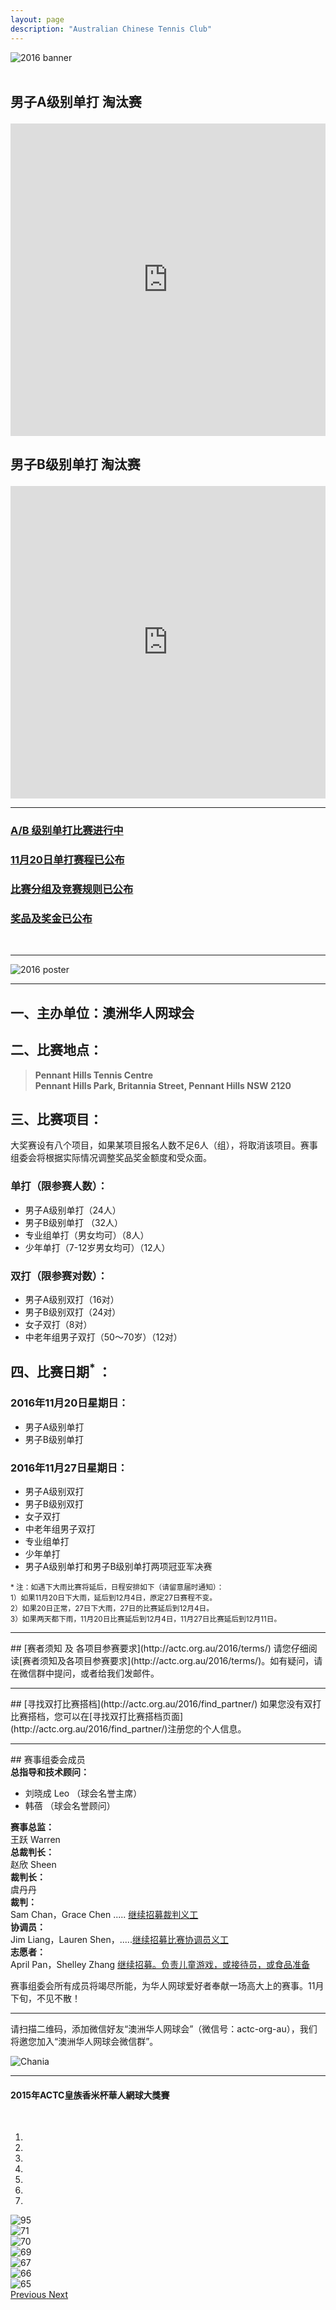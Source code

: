 ```yaml
---
layout: page
description: "Australian Chinese Tennis Club"
---
```

<div class="row text-center">
  <div class="col-xs-12 col-sm-12 col-md-12 col-lg-12">
    <img class="img-responsive" src="https://c2.staticflickr.com/6/5457/30883334701_0acc2d860f_h.jpg" alt="2016 banner" />
  </div>
</div>

<br>
<!-- <h3>2016年ACTC皇族香米杯华人网球大奖赛 开始报名了，请点下面<a href="{{ site.baseurl }}/2016/registration/">大赛报名表</a>报名。</h3>
<br> -->

<!-- <div class="row">
  <div class="col-xs-offset-1 col-xs-10 col-sm-offset-1 col-sm-10  col-md-offset-1 col-md-10  col-lg-offset-1 col-lg-10 col-centered vcenter">
    <div class="col-xs-12 col-sm-12 col-md-3 col-lg-3 col-centered vcenter">
      <a href="{{ site.baseurl }}/2016/registration/" class="btn btn-primary btn-lg btn-block" disabled="disabled" role="button">大赛报名表</a>
    </div>
    <div class="col-xs-12 col-sm-12 col-md-3 col-lg-3 col-centered vcenter">
      <a href="{{ site.baseurl }}/2016/terms/" class="btn btn-info btn-lg btn-block active" role="button">参赛者须知</a>
    </div>
    <div class="col-xs-12 col-sm-12 col-md-3 col-lg-3 col-centered vcenter">
      <a href="{{ site.baseurl }}/2016/qa/" class="btn btn-success btn-lg btn-block active" role="button">Q&A</a>
    </div>
    <div class="col-xs-12 col-sm-12 col-md-3 col-lg-3 col-centered vcenter">
      <a href="{{ site.baseurl }}/2016/find_partner/" class="btn btn-warning btn-block btn-lg active" role="button">寻找双打搭档</a>
    </div>
  </div>
</div>
<br> -->
<h2><p class="text-center">男子A级别单打 淘汰赛</p></h2>
<div class="row">
  <div class="col-xs-offset-1 col-xs-10 col-sm-offset-1 col-sm-10  col-md-offset-1 col-md-10  col-lg-offset-1 col-lg-10 col-centered vcenter">
    <div class="iframe-wrapper text-center">
      <iframe src="http://actc.challonge.com/2016asingle_final/module" width="100%" height="500" frameborder="0" scrolling="auto" allowtransparency="true"></iframe>
    </div>
  </div>
<div>

<h2><p class="text-center">男子B级别单打 淘汰赛</p></h2>
<div class="row">
  <div class="col-xs-offset-1 col-xs-10 col-sm-offset-1 col-sm-10  col-md-offset-1 col-md-10  col-lg-offset-1 col-lg-10 col-centered vcenter">
    <div class="iframe-wrapper text-center">
      <iframe src="http://actc.challonge.com/2016bsingle_final/module" width="100%" height="500" frameborder="0" scrolling="auto" allowtransparency="true"></iframe>
    </div>
  </div>
<div>


<hr>
<div class="row">
  <div class="col-xs-offset-1 col-xs-10 col-sm-offset-1 col-sm-10  col-md-offset-1 col-md-10  col-lg-offset-1 col-lg-10 col-centered vcenter">
  <div class="col-xs-12 col-sm-12 col-md-12 col-lg-12 col-centered vcenter">
    <h3><a href="{{ site.baseurl }}/2016/1120/"><span class="glyphicon glyphicon-ok-sign" aria-hidden="true"></span> A/B 级别单打比赛进行中</a></h3>
  </div>
    <div class="col-xs-12 col-sm-12 col-md-12 col-lg-12 col-centered vcenter">
      <h3><a href="{{ site.baseurl }}/2016/schedules/"><span class="glyphicon glyphicon-ok-sign" aria-hidden="true"></span> 11月20日单打赛程已公布</a></h3>
    </div>
    <div class="col-xs-12 col-sm-12 col-md-12 col-lg-12 col-centered vcenter">
      <h3><a href="{{ site.baseurl }}/2016/draws/"><span class="glyphicon glyphicon-ok-sign" aria-hidden="true"></span> 比赛分组及竞赛规则已公布</a></h3>
    </div>
    <div class="col-xs-12 col-sm-12 col-md-12 col-lg-12 col-centered vcenter">
      <h3><a href="{{ site.baseurl }}/2016/prize/"><span class="glyphicon glyphicon-ok-sign" aria-hidden="true"></span> 奖品及奖金已公布</a></h3>
    </div>
  </div>
</div>

<br>
<hr>
<div class="row text-center">
  <div class="col-xs-12 col-sm-12 col-md-10 col-md-offset-1 col-lg-10 col-lg-offset-1">
    <img class="img-responsive" src="https://c2.staticflickr.com/6/5824/30230300361_7097122852_h.jpg" alt="2016 poster" />
  </div>
</div>

<hr>

## 一、主办单位：澳洲华人网球会

## 二、比赛地点：
> **Pennant Hills Tennis Centre** <br>
> **Pennant Hills Park, Britannia Street, Pennant Hills NSW 2120**

## 三、比赛项目：

大奖赛设有八个项目，如果某项目报名人数不足6人（组），将取消该项目。赛事组委会将根据实际情况调整奖品奖金额度和受众面。

### 单打（限参赛人数）：
* 男子A级别单打（24人）
* 男子B级别单打 （32人）
* 专业组单打（男女均可）（8人）
* 少年单打（7-12岁男女均可）（12人）

### 双打（限参赛对数）：
* 男子A级别双打（16对）
* 男子B级别双打（24对）
* 女子双打（8对）
* 中老年组男子双打（50～70岁）（12对）

## 四、比赛日期<sup>* </sup>：

### 2016年11月20日星期日：
* 男子A级别单打
* 男子B级别单打

### 2016年11月27日星期日：
* 男子A级别双打
* 男子B级别双打
* 女子双打
* 中老年组男子双打
* 专业组单打
* 少年单打
* 男子A级别单打和男子B级别单打两项冠亚军决赛

<small>* 注：如遇下大雨比赛将延后，日程安排如下（请留意届时通知）：<br>
1）如果11月20日下大雨，延后到12月4日，原定27日赛程不变。<br>
2）如果20日正常，27日下大雨，27日的比赛延后到12月4日。<br>
3）如果两天都下雨，11月20日比赛延后到12月4日，11月27日比赛延后到12月11日。</small>

<hr>
## [赛者须知 及 各项目参赛要求](http://actc.org.au/2016/terms/)
请您仔细阅读[赛者须知及各项目参赛要求](http://actc.org.au/2016/terms/)。如有疑问，请在微信群中提问，或者给我们发邮件。

<hr>
## [寻找双打比赛搭档](http://actc.org.au/2016/find_partner/)
如果您没有双打比赛搭档，您可以在[寻找双打比赛搭档页面](http://actc.org.au/2016/find_partner/)注册您的个人信息。

<hr>
## 赛事组委会成员
<div class="row">
  <div class="col-xs-12 col-sm-12 col-md-3 col-lg-3">
    <strong>总指导和技术顾问：</strong>
  </div>
  <div class="col-xs-12 col-sm-12 col-md-offset-1 col-md-8 col-lg-offset-1 col-lg-8">
    <ul class="list-unstyled">
      <li>刘晓成 Leo （球会名誉主席）</li>
      <li>韩蓓 （球会名誉顾问）</li>
    </ul>
  </div>
</div>
<div class="row">
  <div class="col-xs-12 col-sm-12 col-md-4 col-lg-4">
    <strong>赛事总监：</strong>
  </div>
  <div class="col-xs-12 col-sm-12 col-md-8 col-lg-8">
    王跃 Warren
  </div>
</div>
<div class="row">
  <div class="col-xs-12 col-sm-12 col-md- col-lg-4">
    <strong>总裁判长：</strong>
  </div>
  <div class="col-xs-12 col-sm-12 col-md-8 col-lg-8">
    赵欣 Sheen
  </div>
</div>
<div class="row">
  <div class="col-xs-12 col-sm-12 col-md-4 col-lg-4">
    <strong>裁判长：</strong>
  </div>
  <div class="col-xs-12 col-sm-12 col-md-8 col-lg-8">
    虞丹丹
  </div>
</div>
<div>
  <div class="col-xs-12 col-sm-12 col-md-4 col-lg-4">
    <strong>裁判：</strong>
  </div>
  <div class="col-xs-12 col-sm-12 col-md-8 col-lg-8">
    Sam Chan，Grace Chen .....    <a href="{{ site.baseurl }}/volunteer/" target="_blank">继续招募裁判义工</a>
  </div>
</div>
<div class="row">
  <div class="col-xs-12 col-sm-12 col-md-4 col-lg-4">
    <strong>协调员：</strong>
  </div>
  <div class="col-xs-12 col-sm-12 col-md-8 col-lg-8">
    Jim Liang，Lauren Shen，.....<a href="{{ site.baseurl }}/volunteer/" target="_blank">继续招募比赛协调员义工</a>
  </div>
</div>
<div class="row">
  <div class="col-xs-12 col-sm-12 col-md-4 col-lg-4">
    <strong>志愿者：</strong>
  </div>
  <div class="col-xs-12 col-sm-12 col-md-8 col-lg-8">
    April Pan，Shelley Zhang <a href="{{ site.baseurl }}/volunteer/" target="_blank">继续招募。负责儿童游戏，或接待员，或食品准备</a>
  </div>
</div>
<p>赛事组委会所有成员将竭尽所能，为华人网球爱好者奉献一场高大上的赛事。11月下旬，不见不散！</p>
<hr>
<p>请扫描二维码，添加微信好友“澳洲华人网球会”（微信号：actc-org-au），我们将邀您加入“澳洲华人网球会微信群”。</p>
<div class="row">
  <div class="col-xs-offset-1 col-xs-10 col-sm-offset-2 col-sm-8 col-md-offset-2 col-md-8 col-lg-offset-2 col-lg-8">
    <img class="img-responsive" src="https://c5.staticflickr.com/9/8179/28251007604_30faf539bc_z.jpg" alt="Chania" />
  </div>
</div>
<hr>
<h4 class="text-center"> <strong>2015年ACTC皇族香米杯華人網球大獎賽</strong> </h4>
<br>
<div class="row text-center">
  <div class="col-xs-12 col-sm-12 col-md-10 col-md-offset-1 col-lg-10 col-lg-offset-1">
    <div id="carousel-example-generic" class="carousel slide" data-ride="carousel">
      <!-- Indicators -->
      <ol class="carousel-indicators">
        <li data-target="#carousel-example-generic" data-slide-to="0" class="active"></li>
        <li data-target="#carousel-example-generic" data-slide-to="1"></li>
        <li data-target="#carousel-example-generic" data-slide-to="2"></li>
        <li data-target="#carousel-example-generic" data-slide-to="3"></li>
        <li data-target="#carousel-example-generic" data-slide-to="4"></li>
        <li data-target="#carousel-example-generic" data-slide-to="5"></li>
        <li data-target="#carousel-example-generic" data-slide-to="6"></li>
      </ol>
      <!-- Wrapper for slides -->
      <div class="carousel-inner" role="listbox">
        <div class="item active">
          <img src="{{ site.baseurl }}/img/2015/hejia/95.jpg" alt="95">
          <div class="carousel-caption">
          </div>
        </div>
        <div class="item">
          <img src="{{ site.baseurl }}/img/2015/hejia/71.jpg" alt="71">
          <div class="carousel-caption">
          </div>
        </div>
        <div class="item">
          <img src="{{ site.baseurl }}/img/2015/hejia/70.jpg" alt="70">
          <div class="carousel-caption">
          </div>
        </div>
        <div class="item">
          <img src="{{ site.baseurl }}/img/2015/hejia/69.jpg" alt="69">
          <div class="carousel-caption">
          </div>
        </div>
        <div class="item">
          <img src="{{ site.baseurl }}/img/2015/hejia/67.jpg" alt="67">
          <div class="carousel-caption">
          </div>
        </div>
        <div class="item">
          <img src="{{ site.baseurl }}/img/2015/hejia/66.jpg" alt="66">
          <div class="carousel-caption">
          </div>
        </div>
        <div class="item">
          <img src="{{ site.baseurl }}/img/2015/hejia/65.jpg" alt="65">
          <div class="carousel-caption">
          </div>
        </div>
      </div>
      <!-- Controls -->
      <a class="left carousel-control" href="#carousel-example-generic" role="button" data-slide="prev">
        <span class="glyphicon glyphicon-chevron-left" aria-hidden="true"></span>
        <span class="sr-only">Previous</span>
      </a>
      <a class="right carousel-control" href="#carousel-example-generic" role="button" data-slide="next">
        <span class="glyphicon glyphicon-chevron-right" aria-hidden="true"></span>
        <span class="sr-only">Next</span>
      </a>
    </div>
  </div>
</div>
